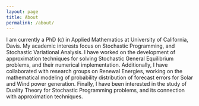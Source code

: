 ```yaml
---
layout: page
title: About
permalink: /about/
---
```


I am currently a PhD (c) in Applied Mathematics at University of California, Davis. My academic interests focus on Stochastic Programming, and Stochastic Variational Analysis. I have worked on the development of approximation techniques for solving Stochastic General Equilibrium problems, and their numerical implementation. Additionally, I have collaborated with research groups on Renewal Energies, working on the mathematical modeling of probability distribution of forecast errors for Solar and Wind power generation. Finally, I have been interested in the study of Duality Theory for Stochastic Programming problems, and its connection with approximation techniques.

<!--
This is the base Jekyll theme. You can find out more info about customizing your Jekyll theme, as well as basic Jekyll usage documentation at [jekyllrb.com](http://jekyllrb.com/)

You can find the source code for the Jekyll new theme at:
{% include icon-github.html username="jglovier" %} /
[jekyll-new](https://github.com/jglovier/jekyll-new)

You can find the source code for Jekyll at
{% include icon-github.html username="jekyll" %} /
[jekyll](https://github.com/jekyll/jekyll)
-->
